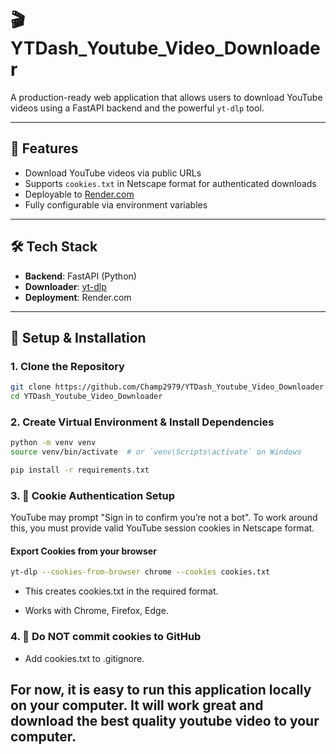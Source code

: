 # 🎬 YTDash_Youtube_Video_Downloader

A production-ready web application that allows users to download YouTube videos using a FastAPI backend and the powerful `yt-dlp` tool.

---

## 🚀 Features

- Download YouTube videos via public URLs
- Supports `cookies.txt` in Netscape format for authenticated downloads
- Deployable to [Render.com](https://render.com/)
- Fully configurable via environment variables

---

## 🛠 Tech Stack

- **Backend**: FastAPI (Python)
- **Downloader**: [yt-dlp](https://github.com/yt-dlp/yt-dlp)
- **Deployment**: Render.com

---

## 🔧 Setup & Installation

### 1. Clone the Repository

```bash
git clone https://github.com/Champ2979/YTDash_Youtube_Video_Downloader
cd YTDash_Youtube_Video_Downloader
```

### 2. Create Virtual Environment & Install Dependencies
```bash
python -m venv venv
source venv/bin/activate  # or `venv\Scripts\activate` on Windows

pip install -r requirements.txt
```
### 3. 🍪 Cookie Authentication Setup

YouTube may prompt "Sign in to confirm you’re not a bot". To work around this, you must provide valid YouTube session cookies in Netscape format.

#### Export Cookies from your browser
```bash
yt-dlp --cookies-from-browser chrome --cookies cookies.txt
```
- This creates cookies.txt in the required format.

- Works with Chrome, Firefox, Edge.

### 4. 🛑 Do NOT commit cookies to GitHub
- Add cookies.txt to .gitignore.


## For now, it is easy to run this application locally on your computer. It will work great and download the best quality youtube video to your computer.

